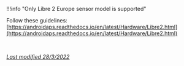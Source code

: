 !!!info "Only Libre 2 Europe sensor model is supported"

Follow these guidelines: [https://androidaps.readthedocs.io/en/latest/Hardware/Libre2.html](https://androidaps.readthedocs.io/en/latest/Hardware/Libre2.html)

</br>

[*Last modified 28/3/2022*](https://github.com/NightscoutFoundation/xDrip/releases/tag/2022.03.27)
